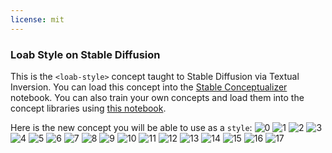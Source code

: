 ```yaml
---
license: mit
---
```

### Loab Style on Stable Diffusion
This is the `<loab-style>` concept taught to Stable Diffusion via Textual Inversion. You can load this concept into the [Stable Conceptualizer](https://colab.research.google.com/github/huggingface/notebooks/blob/main/diffusers/stable_conceptualizer_inference.ipynb) notebook. You can also train your own concepts and load them into the concept libraries using [this notebook](https://colab.research.google.com/github/huggingface/notebooks/blob/main/diffusers/sd_textual_inversion_training.ipynb).

Here is the new concept you will be able to use as a `style`:
![<loab-style> 0](https://huggingface.co/sd-concepts-library/loab-style/resolve/main/concept_images/3.jpeg)
![<loab-style> 1](https://huggingface.co/sd-concepts-library/loab-style/resolve/main/concept_images/6.jpeg)
![<loab-style> 2](https://huggingface.co/sd-concepts-library/loab-style/resolve/main/concept_images/0.jpeg)
![<loab-style> 3](https://huggingface.co/sd-concepts-library/loab-style/resolve/main/concept_images/17.jpeg)
![<loab-style> 4](https://huggingface.co/sd-concepts-library/loab-style/resolve/main/concept_images/7.jpeg)
![<loab-style> 5](https://huggingface.co/sd-concepts-library/loab-style/resolve/main/concept_images/5.jpeg)
![<loab-style> 6](https://huggingface.co/sd-concepts-library/loab-style/resolve/main/concept_images/8.jpeg)
![<loab-style> 7](https://huggingface.co/sd-concepts-library/loab-style/resolve/main/concept_images/14.jpeg)
![<loab-style> 8](https://huggingface.co/sd-concepts-library/loab-style/resolve/main/concept_images/15.jpeg)
![<loab-style> 9](https://huggingface.co/sd-concepts-library/loab-style/resolve/main/concept_images/9.jpeg)
![<loab-style> 10](https://huggingface.co/sd-concepts-library/loab-style/resolve/main/concept_images/16.jpeg)
![<loab-style> 11](https://huggingface.co/sd-concepts-library/loab-style/resolve/main/concept_images/13.jpeg)
![<loab-style> 12](https://huggingface.co/sd-concepts-library/loab-style/resolve/main/concept_images/12.jpeg)
![<loab-style> 13](https://huggingface.co/sd-concepts-library/loab-style/resolve/main/concept_images/1.jpeg)
![<loab-style> 14](https://huggingface.co/sd-concepts-library/loab-style/resolve/main/concept_images/10.jpeg)
![<loab-style> 15](https://huggingface.co/sd-concepts-library/loab-style/resolve/main/concept_images/2.jpeg)
![<loab-style> 16](https://huggingface.co/sd-concepts-library/loab-style/resolve/main/concept_images/11.jpeg)
![<loab-style> 17](https://huggingface.co/sd-concepts-library/loab-style/resolve/main/concept_images/4.jpeg)

